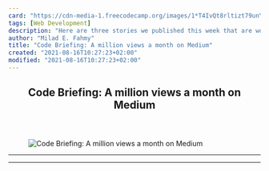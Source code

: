 ```yaml
---
card: "https://cdn-media-1.freecodecamp.org/images/1*T4IvQt8rltizt79unYMM2A.png"
tags: [Web Development]
description: "Here are three stories we published this week that are worth "
author: "Milad E. Fahmy"
title: "Code Briefing: A million views a month on Medium"
created: "2021-08-16T10:27:23+02:00"
modified: "2021-08-16T10:27:23+02:00"
---
```

<div class="site-wrapper">
<main id="site-main" class="site-main outer">
<div class="inner">
<article class="post-full post tag-web-development tag-design tag-tech tag-startup tag-programming ">
<header class="post-full-header">
<h1 class="post-full-title">Code Briefing: A million views a month on Medium</h1>
</header>
<figure class="post-full-image">
<picture>
<source media="(max-width: 700px)" sizes="1px" srcset="data:image/gif;base64,R0lGODlhAQABAIAAAAAAAP///yH5BAEAAAAALAAAAAABAAEAAAIBRAA7 1w">
<source media="(min-width: 701px)" sizes="(max-width: 800px) 400px,
(max-width: 1170px) 700px,
1400px" srcset="https://cdn-media-1.freecodecamp.org/images/1*T4IvQt8rltizt79unYMM2A.png 300w,
https://cdn-media-1.freecodecamp.org/images/1*T4IvQt8rltizt79unYMM2A.png 600w,
https://cdn-media-1.freecodecamp.org/images/1*T4IvQt8rltizt79unYMM2A.png 1000w,
https://cdn-media-1.freecodecamp.org/images/1*T4IvQt8rltizt79unYMM2A.png 2000w">
<img onerror="this.style.display='none'" src="https://cdn-media-1.freecodecamp.org/images/1*T4IvQt8rltizt79unYMM2A.png" alt="Code Briefing: A million views a month on Medium">
</picture>
</figure>
<section class="post-full-content">
<div class="post-content">
</div>
<hr>
<hr>
</section>
</article>
</div>
</main>
</div>
<!-- Google Tag Manager (noscript) -->
<!-- End Google Tag Manager (noscript) -->

